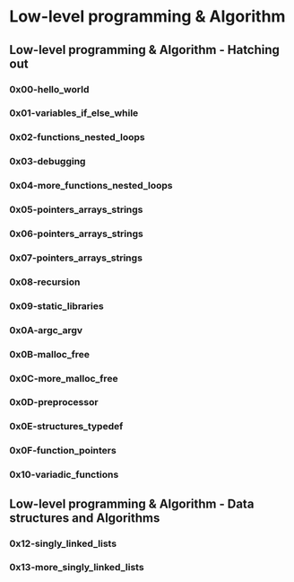 # Low-level programming & Algorithm


## Low-level programming & Algorithm - Hatching out


### 0x00-hello_world

### 0x01-variables_if_else_while

### 0x02-functions_nested_loops

### 0x03-debugging

### 0x04-more_functions_nested_loops

### 0x05-pointers_arrays_strings

### 0x06-pointers_arrays_strings

### 0x07-pointers_arrays_strings

### 0x08-recursion

### 0x09-static_libraries

### 0x0A-argc_argv

### 0x0B-malloc_free

### 0x0C-more_malloc_free

### 0x0D-preprocessor

### 0x0E-structures_typedef

### 0x0F-function_pointers

### 0x10-variadic_functions


## Low-level programming & Algorithm - Data structures and Algorithms


### 0x12-singly_linked_lists

### 0x13-more_singly_linked_lists
